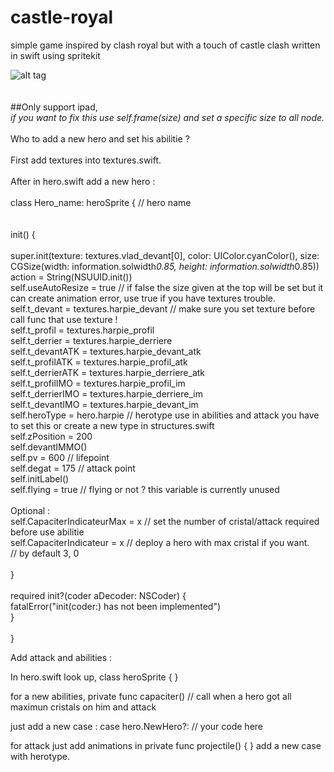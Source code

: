 # castle-royal
simple game inspired by clash royal but with a touch of castle clash written in swift using spritekit

![alt tag](https://github.com/horiz0n-zero/castle-royal/blob/master/castle%20royal/Assets.xcassets/intro.imageset/IMG_0034.jpg)
<br/>
<br/>
<br/>
##Only support ipad, <br/>
*if you want to fix this use self.frame(size) and set a specific size to all node.* <br/>
<br/>
Who to add a new hero and set his abilitie ?<br/>
<br/>
First add textures into textures.swift.<br/>
<br/>
After in hero.swift add a new hero :<br/>
<br/>
class Hero_name: heroSprite { // hero name <br/>
    <br/>
    <br/>
    init() { <br/>
        <br/>
        super.init(texture: textures.vlad_devant[0], color: UIColor.cyanColor(), size: CGSize(width: information.solwidth*0.85, height: information.solwidth*0.85))<br/>
        action = String(NSUUID.init())<br/>
        self.useAutoResize = true // if false the size given at the top will be set but it can create animation error, use true if you have textures trouble. <br/>
        self.t_devant = textures.harpie_devant // make sure you set texture before call func that use texture ! <br/>
        self.t_profil = textures.harpie_profil<br/>
        self.t_derrier = textures.harpie_derriere<br/>
        self.t_devantATK = textures.harpie_devant_atk<br/>
        self.t_profilATK = textures.harpie_profil_atk<br/>
        self.t_derrierATK = textures.harpie_derriere_atk<br/>
        self.t_profilIMO  = textures.harpie_profil_im<br/>
        self.t_derrierIMO = textures.harpie_derriere_im<br/>
        self.t_devantIMO = textures.harpie_devant_im<br/>
        self.heroType = hero.harpie // herotype use in abilities and attack you have to set this or create a new type in structures.swift<br/>
        self.zPosition = 200<br/>
        self.devantIMMO()<br/>
        self.pv = 600 // lifepoint<br/>
        self.degat = 175 // attack point<br/>
        self.initLabel()<br/>
        self.flying = true // flying or not ? this variable is currently unused <br/>
        <br/>
        Optional : <br/>
        self.CapaciterIndicateurMax = x // set the number of cristal/attack required before use abilitie <br/>
        self.CapaciterIndicateur = x // deploy a hero with max cristal if you want. <br/>
        // by default 3, 0 <br/>
        <br/>
    }<br/>
    <br/>
    required init?(coder aDecoder: NSCoder) {<br/>
        fatalError("init(coder:) has not been implemented")<br/>
    }<br/>
    <br/>
}<br/>

Add attack and abilities :

In hero.swift look up, class heroSprite { }

for a new abilities, private func capaciter() // call when a hero got all maximun cristals on him and attack

just add a new case : case hero.NewHero?:
// your code here

for attack just add animations in private func projectile() { }
add a new case with herotype.




